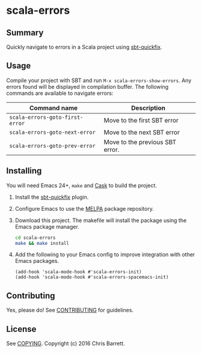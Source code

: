 # scala-errors

## Summary

Quickly navigate to errors in a Scala project using [sbt-quickfix][].

## Usage

Compile your project with SBT and run `M-x scala-errors-show-errors`. Any errors
found will be displayed in compilation buffer. The following commands are
available to navigate errors:

| Command name                    | Description                                |
|---------------------------------|--------------------------------------------|
| `scala-errors-goto-first-error` | Move to the first SBT error                |
| `scala-errors-goto-next-error`  | Move to the next SBT error                 |
| `scala-errors-goto-prev-error`  | Move to the previous SBT error.            |

## Installing

You will need Emacs 24+, `make` and [Cask](https://github.com/cask/cask) to
build the project.

1. Install the [sbt-quickfix][] plugin.

2. Configure Emacs to use the [MELPA][] package repository.

3. Download this project. The makefile will install the package using the Emacs package manager.

   ```sh
   cd scala-errors
   make && make install
   ```

4. Add the following to your Emacs config to improve integration with other Emacs packages.

   ```elisp
   (add-hook 'scala-mode-hook #'scala-errors-init)
   (add-hook 'scala-mode-hook #'scala-errors-spacemacs-init)
   ```

## Contributing

Yes, please do! See [CONTRIBUTING][] for guidelines.

## License

See [COPYING][]. Copyright (c) 2016 Chris Barrett.


[CONTRIBUTING]: ./CONTRIBUTING.md
[COPYING]: ./COPYING
[sbt-quickfix]: https://github.com/dscleaver/sbt-quickfix
[MELPA]: https://melpa.org/#/getting-started
